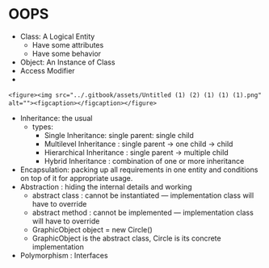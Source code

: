 # OOPS

* Class: A Logical Entity
  * Have some attributes
  * Have some behavior
* Object: An Instance of Class
* Access Modifier
*

    <figure><img src="../.gitbook/assets/Untitled (1) (2) (1) (1) (1).png" alt=""><figcaption></figcaption></figure>
* Inheritance: the usual
  * types:
    * Single Inheritance: single parent: single child
    * Multilevel Inheritance : single parent -> one child -> child
    * Hierarchical Inheritance : single parent -> multiple child
    * Hybrid Inheritance : combination of one or more inheritance
* Encapsulation: packing up all requirements in one entity and conditions on top of it for appropriate usage.
* Abstraction : hiding the internal details and working
  * abstract class : cannot be instantiated — implementation class will have to override
  * abstract method : cannot be implemented — implementation class will have to override
  * GraphicObject object = new Circle()
  * GraphicObject is the abstract class, Circle is its concrete implementation
* Polymorphism : Interfaces
